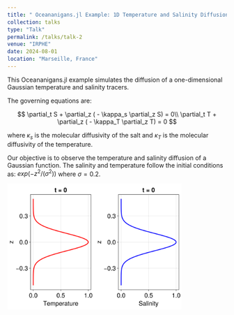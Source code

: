 ```yaml
---
title: " Oceananigans.jl Example: 1D Temperature and Salinity Diffusion"
collection: talks
type: "Talk"
permalink: /talks/talk-2
venue: "IRPHE"
date: 2024-08-01
location: "Marseille, France"
---
```


This Oceananigans.jl example simulates the diffusion of a one-dimensional Gaussian temperature and salinity tracers.

The governing equations are:

$$
\partial_t S + \partial_z ( - \kappa_s \partial_z S) = 0\\
\partial_t T + \partial_z ( - \kappa_T \partial_z T) = 0
$$

where $\kappa_s$ is the molecular diffusivity of the salt and $\kappa_T$ is the molecular diffusivity of the temperature.

Our objective is to observe the temperature and salinity diffusion of a Gaussian function. The salinity and temperature follow the initial conditions as: $exp(-z^2 / (\sigma^2))$ where $\sigma=0.2$.

<img src="/images/Exemples/IC_TS.png" width="400">